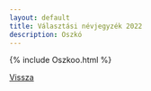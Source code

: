 ```yaml
---
layout: default
title: Választási névjegyzék 2022
description: Oszkó
---
```


{% include Oszkoo.html %}

[Vissza](./)